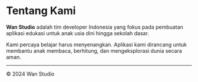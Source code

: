 # Tentang Kami

**Wan Studio** adalah tim developer Indonesia yang fokus pada pembuatan aplikasi edukasi untuk anak usia dini hingga sekolah dasar.

Kami percaya belajar harus menyenangkan. Aplikasi kami dirancang untuk membantu anak membaca, berhitung, dan mengeksplorasi dunia secara aman.

---

&copy; 2024 Wan Studio
